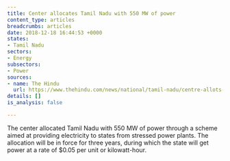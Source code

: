 ```yaml
---
title: Center allocates Tamil Nadu with 550 MW of power
content_type: articles
breadcrumbs: articles
date: 2018-12-18 16:44:53 +0000
states:
- Tamil Nadu
sectors:
- Energy
subsectors:
- Power
sources:
- name: The Hindu
  url: https://www.thehindu.com/news/national/tamil-nadu/centre-allots-550-mw-of-power-to-tn/article25510914.ece
details: []
is_analysis: false

---
```

The center allocated Tamil Nadu with 550 MW of power through a scheme aimed at providing electricity to states from stressed power plants. The allocation will be in force for three years, during which the state will get power at a rate of $0.05 per unit or kilowatt-hour.  